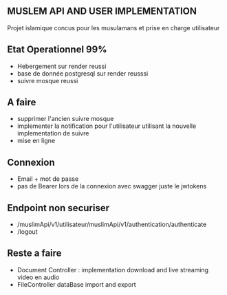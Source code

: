 ## MUSLEM API AND USER IMPLEMENTATION 
Projet islamique concus pour les musulamans et prise en charge utilisateur
## Etat Operationnel 99%
- Hebergement sur render reussi
- base de donnée postgresql sur render reusssi
- suivre mosque reussi
## A faire 
- supprimer l'ancien suivre mosque
- implementer la notification pour l'utilisateur utilisant la nouvelle implementation de suivre
- mise en ligne
## Connexion
- Email + mot de passe
- pas de Bearer lors de la connexion avec swagger juste le jwtokens
## Endpoint non securiser
- /muslimApi/v1/utilisateur/muslimApi/v1/authentication/authenticate
- /logout
## Reste a faire
- Document Controller : implementation download and live streaming video en audio
- FileController dataBase import and export